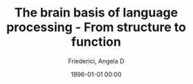 ---
layout: post
title: The brain basis of language processing - From structure to function

date: 1996-01-01 00:00
author: Friederici, Angela D
journal: Physiological Reviews

link: https://doi.org/10.1152/physrev.00006.2011

year: 2011
---